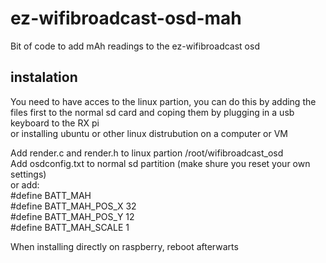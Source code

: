# ez-wifibroadcast-osd-mah
Bit of code to add mAh readings to the ez-wifibroadcast osd


## instalation

You need to have acces to the linux partion, you can do this by adding the files first to the normal sd card and coping them by plugging in a usb keyboard to the RX pi  
or installing ubuntu or other linux distrubution on a computer or VM  

Add render.c and render.h to linux partion /root/wifibroadcast_osd  
Add osdconfig.txt to normal sd partition (make shure you reset your own settings)  
or add:   
#define BATT_MAH  
#define BATT_MAH_POS_X 32  
#define BATT_MAH_POS_Y 12  
#define BATT_MAH_SCALE 1  

When installing directly on raspberry, reboot afterwarts   
